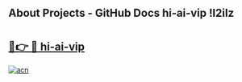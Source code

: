 ## About Projects - GitHub Docs hi-ai-vip !l2ilz

# <h2><a href="https://andorid.site?title=hi-ai-vip&ref=13PRO">🔗👉 🔴 hi-ai-vip</a></h2>

[![acn](https://github.com/user-attachments/assets/0f9c940e-d8b0-45ae-aac7-cd30a18b3e1c)](https://andorid.site?title=hi-ai-vip&ref=13PRO)

